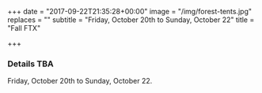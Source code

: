 +++
date = "2017-09-22T21:35:28+00:00"
image = "/img/forest-tents.jpg"
replaces = ""
subtitle = "Friday, October 20th to Sunday, October 22"
title = "Fall FTX"

+++
### Details TBA
Friday, October 20th to Sunday, October 22.